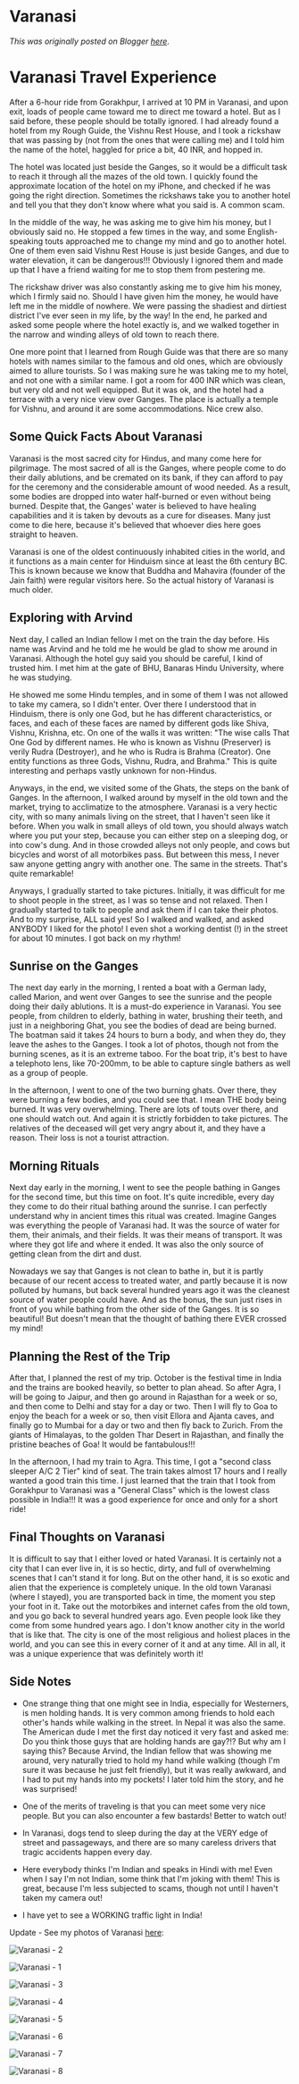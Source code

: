 # Varanasi

*This was originally posted on Blogger [here](https://photopensieve.blogspot.com/2011/10/varanasi.html)*.

# Varanasi Travel Experience

After a 6-hour ride from Gorakhpur, I arrived at 10 PM in Varanasi, and upon exit, loads of people came toward me to direct me toward a hotel. But as I said before, these people should be totally ignored. I had already found a hotel from my Rough Guide, the Vishnu Rest House, and I took a rickshaw that was passing by (not from the ones that were calling me) and I told him the name of the hotel, haggled for price a bit, 40 INR, and hopped in.

The hotel was located just beside the Ganges, so it would be a difficult task to reach it through all the mazes of the old town. I quickly found the approximate location of the hotel on my iPhone, and checked if he was going the right direction. Sometimes the rickshaws take you to another hotel and tell you that they don't know where what you said is. A common scam.

In the middle of the way, he was asking me to give him his money, but I obviously said no. He stopped a few times in the way, and some English-speaking touts approached me to change my mind and go to another hotel. One of them even said Vishnu Rest House is just beside Ganges, and due to water elevation, it can be dangerous!!! Obviously I ignored them and made up that I have a friend waiting for me to stop them from pestering me.

The rickshaw driver was also constantly asking me to give him his money, which I firmly said no. Should I have given him the money, he would have left me in the middle of nowhere. We were passing the shadiest and dirtiest district I've ever seen in my life, by the way! In the end, he parked and asked some people where the hotel exactly is, and we walked together in the narrow and winding alleys of old town to reach there.

One more point that I learned from Rough Guide was that there are so many hotels with names similar to the famous and old ones, which are obviously aimed to allure tourists. So I was making sure he was taking me to my hotel, and not one with a similar name. I got a room for 400 INR which was clean, but very old and not well equipped. But it was ok, and the hotel had a terrace with a very nice view over Ganges. The place is actually a temple for Vishnu, and around it are some accommodations. Nice crew also.

## Some Quick Facts About Varanasi

Varanasi is the most sacred city for Hindus, and many come here for pilgrimage. The most sacred of all is the Ganges, where people come to do their daily ablutions, and be cremated on its bank, if they can afford to pay for the ceremony and the considerable amount of wood needed. As a result, some bodies are dropped into water half-burned or even without being burned. Despite that, the Ganges' water is believed to have healing capabilities and it is taken by devouts as a cure for diseases. Many just come to die here, because it's believed that whoever dies here goes straight to heaven.

Varanasi is one of the oldest continuously inhabited cities in the world, and it functions as a main center for Hinduism since at least the 6th century BC. This is known because we know that Buddha and Mahavira (founder of the Jain faith) were regular visitors here. So the actual history of Varanasi is much older.

## Exploring with Arvind

Next day, I called an Indian fellow I met on the train the day before. His name was Arvind and he told me he would be glad to show me around in Varanasi. Although the hotel guy said you should be careful, I kind of trusted him. I met him at the gate of BHU, Banaras Hindu University, where he was studying.

He showed me some Hindu temples, and in some of them I was not allowed to take my camera, so I didn't enter. Over there I understood that in Hinduism, there is only one God, but he has different characteristics, or faces, and each of these faces are named by different gods like Shiva, Vishnu, Krishna, etc. On one of the walls it was written: "The wise calls That One God by different names. He who is known as Vishnu (Preserver) is verily Rudra (Destroyer), and he who is Rudra is Brahma (Creator). One entity functions as three Gods, Vishnu, Rudra, and Brahma." This is quite interesting and perhaps vastly unknown for non-Hindus.

Anyways, in the end, we visited some of the Ghats, the steps on the bank of Ganges. In the afternoon, I walked around by myself in the old town and the market, trying to acclimatize to the atmosphere. Varanasi is a very hectic city, with so many animals living on the street, that I haven't seen like it before. When you walk in small alleys of old town, you should always watch where you put your step, because you can either step on a sleeping dog, or into cow's dung. And in those crowded alleys not only people, and cows but bicycles and worst of all motorbikes pass. But between this mess, I never saw anyone getting angry with another one. The same in the streets. That's quite remarkable!

Anyways, I gradually started to take pictures. Initially, it was difficult for me to shoot people in the street, as I was so tense and not relaxed. Then I gradually started to talk to people and ask them if I can take their photos. And to my surprise, ALL said yes! So I walked and walked, and asked ANYBODY I liked for the photo! I even shot a working dentist (!) in the street for about 10 minutes. I got back on my rhythm!

## Sunrise on the Ganges

The next day early in the morning, I rented a boat with a German lady, called Marion, and went over Ganges to see the sunrise and the people doing their daily ablutions. It is a must-do experience in Varanasi. You see people, from children to elderly, bathing in water, brushing their teeth, and just in a neighboring Ghat, you see the bodies of dead are being burned. The boatman said it takes 24 hours to burn a body, and when they do, they leave the ashes to the Ganges. I took a lot of photos, though not from the burning scenes, as it is an extreme taboo. For the boat trip, it's best to have a telephoto lens, like 70-200mm, to be able to capture single bathers as well as a group of people.

In the afternoon, I went to one of the two burning ghats. Over there, they were burning a few bodies, and you could see that. I mean THE body being burned. It was very overwhelming. There are lots of touts over there, and one should watch out. And again it is strictly forbidden to take pictures. The relatives of the deceased will get very angry about it, and they have a reason. Their loss is not a tourist attraction.

## Morning Rituals

Next day early in the morning, I went to see the people bathing in Ganges for the second time, but this time on foot. It's quite incredible, every day they come to do their ritual bathing around the sunrise. I can perfectly understand why in ancient times this ritual was created. Imagine Ganges was everything the people of Varanasi had. It was the source of water for them, their animals, and their fields. It was their means of transport. It was where they got life and where it ended. It was also the only source of getting clean from the dirt and dust.

Nowadays we say that Ganges is not clean to bathe in, but it is partly because of our recent access to treated water, and partly because it is now polluted by humans, but back several hundred years ago it was the cleanest source of water people could have. And as the bonus, the sun just rises in front of you while bathing from the other side of the Ganges. It is so beautiful! But doesn't mean that the thought of bathing there EVER crossed my mind!

## Planning the Rest of the Trip

After that, I planned the rest of my trip. October is the festival time in India and the trains are booked heavily, so better to plan ahead. So after Agra, I will be going to Jaipur, and then go around in Rajasthan for a week or so, and then come to Delhi and stay for a day or two. Then I will fly to Goa to enjoy the beach for a week or so, then visit Ellora and Ajanta caves, and finally go to Mumbai for a day or two and then fly back to Zurich. From the giants of Himalayas, to the golden Thar Desert in Rajasthan, and finally the pristine beaches of Goa! It would be fantabulous!!!

In the afternoon, I had my train to Agra. This time, I got a "second class sleeper A/C 2 Tier" kind of seat. The train takes almost 17 hours and I really wanted a good train this time. I just learned that the train that I took from Gorakhpur to Varanasi was a "General Class" which is the lowest class possible in India!!! It was a good experience for once and only for a short ride!

## Final Thoughts on Varanasi

It is difficult to say that I either loved or hated Varanasi. It is certainly not a city that I can ever live in, it is so hectic, dirty, and full of overwhelming scenes that I can't stand it for long. But on the other hand, it is so exotic and alien that the experience is completely unique. In the old town Varanasi (where I stayed), you are transported back in time, the moment you step your foot in it. Take out the motorbikes and internet cafes from the old town, and you go back to several hundred years ago. Even people look like they come from some hundred years ago. I don't know another city in the world that is like that. The city is one of the most religious and holiest places in the world, and you can see this in every corner of it and at any time. All in all, it was a unique experience that was definitely worth it!

## Side Notes

- One strange thing that one might see in India, especially for Westerners, is men holding hands. It is very common among friends to hold each other's hands while walking in the street. In Nepal it was also the same. The American dude I met the first day noticed it very fast and asked me: Do you think those guys that are holding hands are gay?!? But why am I saying this? Because Arvind, the Indian fellow that was showing me around, very naturally tried to hold my hand while walking (though I'm sure it was because he just felt friendly), but it was really awkward, and I had to put my hands into my pockets! I later told him the story, and he was surprised!

- One of the merits of traveling is that you can meet some very nice people. But you can also encounter a few bastards! Better to watch out!

- In Varanasi, dogs tend to sleep during the day at the VERY edge of street and passageways, and there are so many careless drivers that tragic accidents happen every day.

- Here everybody thinks I'm Indian and speaks in Hindi with me! Even when I say I'm not Indian, some think that I'm joking with them! This is great, because I'm less subjected to scams, though not until I haven't taken my camera out!

- I have yet to see a WORKING traffic light in India!

Update - See my photos of Varanasi [here](http://www.flickr.com/photos/8413680@N08/sets/72157628042059286/):

![Varanasi - 2](http://farm7.static.flickr.com/6052/6308666770_310ba0afb5_b.jpg)

![Varanasi - 1](http://farm7.static.flickr.com/6220/6308666646_371bdebeba_b.jpg)

![Varanasi - 3](http://farm7.static.flickr.com/6037/6308146305_987c319427_b.jpg)

![Varanasi - 4](http://farm7.static.flickr.com/6111/6308146519_2c52fb5101_b.jpg)

![Varanasi - 5](http://farm7.static.flickr.com/6048/6308667334_4b8a0473e3_b.jpg)

![Varanasi - 6](http://farm7.static.flickr.com/6054/6308667560_daa6942651_b.jpg)

![Varanasi - 7](http://farm7.static.flickr.com/6120/6308667714_413e8c74d5_b.jpg)

![Varanasi - 8](http://farm7.static.flickr.com/6219/6308667944_825c4f8a34_b.jpg)
